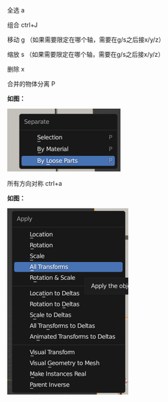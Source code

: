 全选	a

组合	ctrl+J

移动	g  （如果需要限定在哪个轴，需要在g/s之后接x/y/z）

缩放	s  （如果需要限定在哪个轴，需要在g/s之后接x/y/z）

删除	x

合并的物体分离 P

**如图：**

![物体分离](https://raw.githubusercontent.com/Ninot1Quyi/Typora-s-picture/master/img/%E7%89%A9%E4%BD%93%E5%88%86%E7%A6%BB.png)

所有方向对称	ctrl+a

**如图：**

![所有方向对称](https://raw.githubusercontent.com/Ninot1Quyi/Typora-s-picture/master/img/%E6%89%80%E6%9C%89%E6%96%B9%E5%90%91%E5%AF%B9%E7%A7%B0.png)

